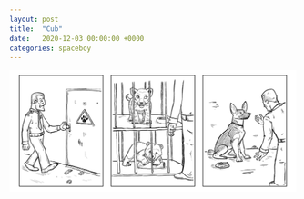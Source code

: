 ```yaml
---
layout: post
title:  "Cub"
date:   2020-12-03 00:00:00 +0000
categories: spaceboy
---
```


[![Cub](spaceboy/19%20-%20cub.png)](spaceboy/19%20-%20cub.png)

